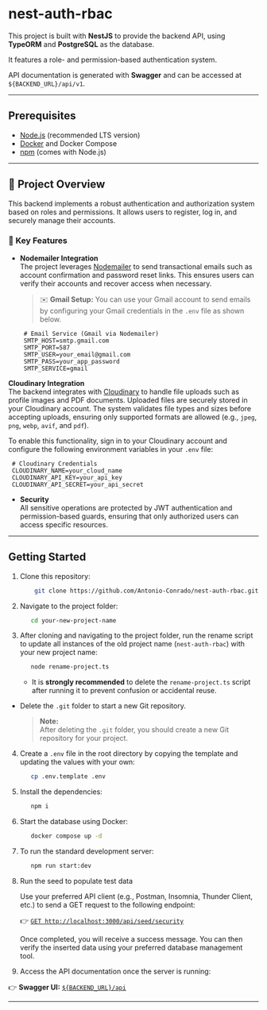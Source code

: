 # nest-auth-rbac

This project is built with **NestJS** to provide the backend API, using **TypeORM** and **PostgreSQL** as the database.

It features a role- and permission-based authentication system.

API documentation is generated with **Swagger** and can be accessed at `${BACKEND_URL}/api/v1`.

---

## Prerequisites

- [Node.js](https://nodejs.org/) (recommended LTS version)
- [Docker](https://www.docker.com/get-started) and Docker Compose
- [npm](https://www.npmjs.com/get-npm) (comes with Node.js)

---

## 🚀 Project Overview

This backend implements a robust authentication and authorization system based on roles and permissions. It allows users to register, log in, and securely manage their accounts.

### 🔐 Key Features

- **Nodemailer Integration**  
  The project leverages [Nodemailer](https://nodemailer.com/) to send transactional emails such as account confirmation and password reset links. This ensures users can verify their accounts and recover access when necessary.

  > ✉️ **Gmail Setup:** You can use your Gmail account to send emails by configuring your Gmail credentials in the `.env` file as shown below.

  ```env
   # Email Service (Gmail via Nodemailer)
   SMTP_HOST=smtp.gmail.com
   SMTP_PORT=587
   SMTP_USER=your_email@gmail.com
   SMTP_PASS=your_app_password
   SMTP_SERVICE=gmail
  ```

**Cloudinary Integration**  
 The backend integrates with [Cloudinary](https://cloudinary.com/) to handle file uploads such as profile images and PDF documents. Uploaded files are securely stored in your Cloudinary account. The system validates file types and sizes before accepting uploads, ensuring only supported formats are allowed (e.g., `jpeg`, `png`, `webp`, `avif`, and `pdf`).

To enable this functionality, sign in to your Cloudinary account and configure the following environment variables in your `.env` file:

```env
 # Cloudinary Credentials
 CLOUDINARY_NAME=your_cloud_name
 CLOUDINARY_API_KEY=your_api_key
 CLOUDINARY_API_SECRET=your_api_secret
```

- **Security**  
  All sensitive operations are protected by JWT authentication and permission-based guards, ensuring that only authorized users can access specific resources.

---

## Getting Started

1. Clone this repository:

   ```bash
       git clone https://github.com/Antonio-Conrado/nest-auth-rbac.git your-new-project-name
   ```

2. Navigate to the project folder:

   ```bash
      cd your-new-project-name
   ```

3. After cloning and navigating to the project folder, run the rename script to update all instances of the old project name (`nest-auth-rbac`) with your new project name:

   ```bash
      node rename-project.ts
   ```

   - It is **strongly recommended** to delete the `rename-project.ts` script after running it to prevent confusion or accidental reuse.

- Delete the `.git` folder to start a new Git repository.

  > **Note:**  
  > After deleting the `.git` folder, you should create a new Git repository for your project.

4. Create a `.env` file in the root directory by copying the template and updating the values with your own:

   ```bash
      cp .env.template .env
   ```

5. Install the dependencies:

   ```bash
      npm i
   ```

6. Start the database using Docker:

   ```bash
      docker compose up -d
   ```

7. To run the standard development server:

   ```bash
      npm run start:dev
   ```

8. Run the seed to populate test data

   Use your preferred API client (e.g., Postman, Insomnia, Thunder Client, etc.) to send a GET request to the following endpoint:

   👉 [`GET http://localhost:3000/api/seed/security`](http://localhost:3000/api/seed/security)

   Once completed, you will receive a success message. You can then verify the inserted data using your preferred database management tool.

9. Access the API documentation once the server is running:

👉 **Swagger UI:** [`${BACKEND_URL}/api`](http://localhost:3000/api)

---
